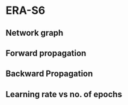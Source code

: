 # ERA-S6

## Network graph

## Forward propagation 

## Backward Propagation

## Learning rate vs no. of epochs

